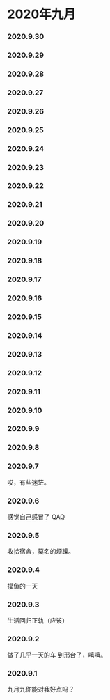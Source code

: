 # 2020年九月

### 2020.9.30
### 2020.9.29
### 2020.9.28
### 2020.9.27
### 2020.9.26
### 2020.9.25
### 2020.9.24
### 2020.9.23
### 2020.9.22
### 2020.9.21
### 2020.9.20
### 2020.9.19
### 2020.9.18
### 2020.9.17
### 2020.9.16
### 2020.9.15
### 2020.9.14
### 2020.9.13
### 2020.9.12
### 2020.9.11
### 2020.9.10
### 2020.9.9
### 2020.9.8
### 2020.9.7
哎，有些迷茫。
### 2020.9.6
感觉自己感冒了 QAQ
### 2020.9.5
收拾宿舍，莫名的烦躁。
### 2020.9.4
摸鱼的一天
### 2020.9.3
生活回归正轨（应该）
### 2020.9.2
做了几乎一天的车 到邢台了，嘻嘻。
### 2020.9.1
九月九你能对我好点吗？
